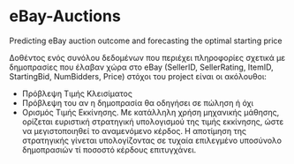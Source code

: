 # eBay-Auctions
Predicting eBay auction outcome and forecasting the optimal starting price 

Δοθέντος ενός συνόλου δεδομένων που περιέχει πληροφορίες σχετικά με δημοπρασίες που έλαβαν χώρα στο eBay (SellerID, SellerRating, ItemID, StartingBid, ΝumBidders, Price)
στόχοι του project είναι οι ακόλουθοι:

- Πρόβλεψη Τιμής Κλεισίματος
- Πρόβλεψη του αν η δημοπρασία θα οδηγήσει σε πώληση ή όχι
- Ορισμός Τιμής Εκκίνησης. Με κατάλληλη χρήση μηχανικής μάθησης, ορίζεται ευριστική στρατηγική υπολογισμού της τιμής εκκίνησης, ώστε να μεγιστοποιηθεί το αναμενόμενο κέρδος. Η αποτίμηση της στρατηγικής γίνεται υπολογίζοντας σε τυχαία επιλεγμένο υποσύνολο δημοπρασιών τί ποσοστό κέρδους επιτυγχάνει.

